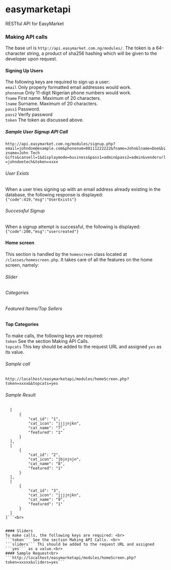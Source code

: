 # easymarketapi
RESTful API for EasyMarket
### Making API calls
The base url is ```http://api.easymarket.com.ng/modules/```.
The token is a 64-character string, a product of sha256 hashing which will be given to the developer upon request.
#### Signing Up Users
  The following keys are required to sign up a user:<br>
  ```email``` Only properly formatted email addresses would work.<br>
  ```phonenum``` Only 11-digit Nigerian phone numbers would work.<br>
  ```fname``` First name. Maximum of 20 characters.<br>
  ```lname``` Surname. Maximum of 20 characters.<br>
  ```pass1``` Password.<br>
  ```pass2``` Verify password<br>
  ```token``` The token as discussed above.
  ##### Sample User Signup API Call
  ```http://api.easymarket.com.ng/modules/signup.php?email=johndoe@example.com&phonenum=08111222222&fname=John&lname=Doe&bizname=John Tech Gifts&cansell=1&displaymode=business&pass1=admin&pass2=admin&vendorurl=johndoetech&token=xxxx```
  <br>
  ###### User Exists
  When a user tries signing up with an email address already existing in the database, the following response is displayed:<br>
  ```{"code":419,"msg":"UserExists"}```
  ###### Successful Signup
  When a signup attempt is successful, the following is displayed:<br>
  ```{"code":200,"msg":"usercreated"}```<br>

  #### Home screen 
  This section is handled by the ```homescreen``` class located at ```/classes/homescreen.php```. It takes care of all the features on the home screen, namely:<br>
  ###### Slider <br>
  ###### Categories <br>
  ###### Featured Items/Top Sellers<br>

  #### Top Categories
  To make calls, the following keys are required:<br>
  ```token``` See the section Making API Calls. <br>
  ```topcats``` This key should be added to the request URL and assigned ```yes``` as its value.<br>
  ###### Sample call<br>
  ```http://localhost/easymarketapi/modules/homeScreen.php?token=xxxx&&topcats=yes```
  ###### Sample Result
  ```[
    [
        {
            "cat_id": "1",
            "cat_icon": "jjjjnjkn",
            "cat_name": "7",
            "featured": "1"
        }
    ],
    [
        {
            "cat_id": "2",
            "cat_icon": "jbjnjnjn",
            "cat_name": "8",
            "featured": "1"
        }
    ],
    [
        {
            "cat_id": "3",
            "cat_icon": "jjjjnjkn",
            "cat_name": "9",
            "featured": "1"
        }
    ]
]```<br>


#### Sliders
To make calls, the following keys are required: <br>
 ```token``` See the section Making API Calls. <br>
 ```sliders``` Thi should be added to the request URL and assigned ```yes``` as a value.<br>
#### Sample Request<br>
```http://localhost/easymarketapi/modules/homeScreen.php?token=xxxxx&sliders=yes```
